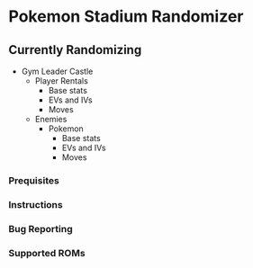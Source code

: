 # Pokemon Stadium Randomizer

## Currently Randomizing
 - Gym Leader Castle
   - Player Rentals
     - Base stats
	 - EVs and IVs
	 - Moves
   - Enemies
     - Pokemon
		- Base stats
		- EVs and IVs
		- Moves

### Prequisites


### Instructions


### Bug Reporting


### Supported ROMs


